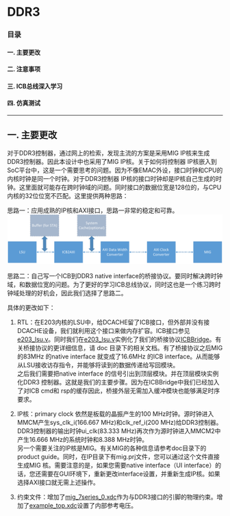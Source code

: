 # DDR3
### 目录
#### 一. 主要更改
#### 二. 注意事项
#### 三. ICB总线深入学习
#### 四. 仿真测试
****
## 一. 主要更改
对于DDR3控制器，通过网上的检索，发现主流的方案是采用MIG IP核来生成DDR3控制器。因此本设计中也采用了MIG IP核。关于如何将控制器 IP核嵌入到SoC平台中，这是一个需要思考的问题。因为不像EMAC外设，接口时钟和CPU的内核时钟是同一个时钟。对于DDR3控制器 IP核的接口时钟却是IP核自己生成的时钟。这里面就可能存在跨时钟域的问题。同时接口的数据位宽是128位的，与CPU内核的32位位宽不匹配。这里提供两种思路：  

思路一：应用成熟的IP核和AXI接口，思路一非常的稳定和可靠。 
![解决思路1](DDR3_1.png)  

思路二：自己写一个ICB到DDR3 native interface的桥接协议。要同时解决跨时钟域，和数据位宽的问题。为了更好的学习ICB总线协议，同时这也是一个练习跨时钟域处理的好机会，因此我们选择了思路二。

具体的更改如下：
1. RTL：在E203内核的LSU中，给DCACHE留了ICB接口，但外部并没有接DCACHE设备，我们就利用这个接口来做内存扩容。ICB接口参见[e203_lsu.v](rtl/core/e203_lsu.v)。同时我们在[e203_lsu.v](rtl/core/e203_lsu.v)实例化了我们的桥接协议[ICBBridge](rtl/icb_bridge.v)。有关桥接协议的更详细信息，请 doc 目录下的相关文档。有了桥接协议之后MIG 的83MHz 的native interface 就变成了16.6MHz 的ICB interface。从而能够从LSU接收访存指令，并能够将读到的数据传递给写回模块。  
之后我们需要把native interface 的信号引出到顶层模块。并在顶层模块实例化DDR3 控制器。这就是我们的主要步骤。因为在ICBBridge中我们已经加入了对ICB cmd和 rsp的缓存因此，桥接外层无需加入缓冲模块也能够满足时序要求。

2. IP核：primary clock 依然是板载的晶振产生的100 MHz时钟。源时钟进入MMCM产生sys_clk_i(166.667 MHz)和clk_ref_i(200 MHz)给DDR3控制器。DDR3控制器的输出时钟ui_clk(83.333 MHz)再次作为源时钟进入MMCM2中产生16.666 MHz的系统时钟和8.388 MHz时钟。  
另一个需要关注的IP核是MIG。有关MIG的各种信息请参考doc目录下的product guide。同时，在IP目录下有mig.prj文件，您可以通过这个文件直接生成MIG 核。需要注意的是，如果您需要native interface（UI interface）的话，您还需要在GUI环境下，重新更改interface设置，并重新生成IP核。如果选择AXI接口就无需上述操作。
3. 约束文件：增加了[mig_7series_0.xdc](constraint/mig_7series_0.xdc)作为与DDR3接口的引脚的物理约束。增加了[example_top.xdc](constraint/example_top.xdc)设置了内部参考电压。